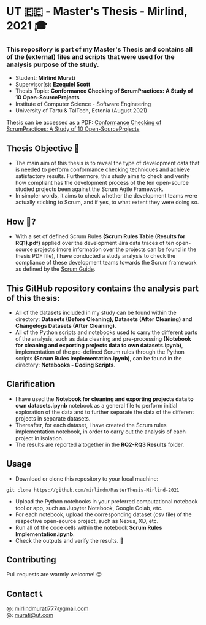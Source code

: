 # **UT 🇪🇪 - Master's Thesis - Mirlind, 2021 🎓**

### This repository is part of my Master's Thesis and contains all of the (external) files and scripts that were used for the analysis purpose of the study.

- Student: **Mirlind Murati**
- Supervisor(s): **Ezequiel Scott**
- Thesis Topic: **Conformance Checking of ScrumPractices: A Study of 10 Open-SourceProjects**
- Institute of Computer Science - Software Engineering
- University of Tartu & TalTech, Estonia (August 2021)


Thesis can be accessed as a PDF: [Conformance Checking of ScrumPractices: A Study of 10 Open-SourceProjects](https://github.com/mirlindm/MasterThesis-Mirlind-2021)

## Thesis Objective 🎯
- The main aim of this thesis is to reveal the type of development data that is needed to perform conformance checking techniques and achieve satisfactory results. Furthermore, this study aims to check and verify how compliant has the development process of the ten open-source studied projects been against the Scrum Agile Framework. 
- In simpler words, it aims to check whether the development teams were actually sticking to Scrum, and if yes, to what extent they were doing so.

## How 🤔? 
- With a set of defined Scrum Rules **(Scrum Rules Table (Results for RQ1).pdf)** applied over the development Jira data traces of ten open-source projects (more information over the projects can be found in the thesis PDF file), I have conducted a study analysis to check the compliance of these development teams towards the Scrum framework as defined by the [Scrum Guide](https://www.scrum.org/resources/scrum-guide).


## This GitHub repository contains the analysis part of this thesis:
- All of the datasets included in my study can be found within the directory: **Datasets (Before Cleaning), Datasets (After Cleaning) and Changelogs Datasets (After Cleaning)**.
- All of the Python scripts and notebooks used to carry the different parts of the analysis, such as data cleaning and pre-processing **(Notebook for cleaning and exporting projects data to own datasets.ipynb)**, implementation of the pre-defined Scrum rules through the Python scripts **(Scrum Rules Implementation.ipynb)**, can be found in the directory: **Notebooks - Coding Scripts**.

## Clarification
- I have used the **Notebook for cleaning and exporting projects data to own datasets.ipynb** notebook as a general file to perform initial exploration of the data and to further separate the data of the different projects in separate datasets. 
- Thereafter, for each dataset, I have created the Scrum rules implementation notebook, in order to carry out the analysis of each project in isolation.
- The results are reported altogether in the **RQ2-RQ3 Results** folder.

## Usage
- Download or clone this repository to your local machine: 
```
git clone https://github.com/mirlindm/MasterThesis-Mirlind-2021
``` 
- Upload the Python notebooks in your preferred computational notebook tool or app, such as Jupyter Notebook, Google Colab, etc.
- For each notebook, upload the corresponding dataset (csv file) of the respective open-source project, such as Nexus, XD, etc.
- Run all of the code cells within the notebook **Scrum Rules Implementation.ipynb**.
- Check the outputs and verify the results. 🥳


## Contributing
Pull requests are warmly welcome! 😊 


## Contact  📞
@: mirlindmurati777@gmail.com <br/>
@: murati@ut.com
